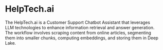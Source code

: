 # HelpTech.ai
The HelpTech.ai is a Customer Support Chatbot Assistant that leverages LLM technologies to enhance information retrieval and answer generation. The workflow involves scraping content from online articles, segmenting them into smaller chunks, computing embeddings, and storing them in Deep Lake.

